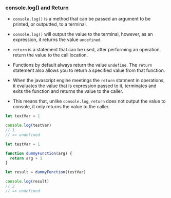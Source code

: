 ### console.log() and Return

* `console.log()` is a method that can be passed an argument to be printed, or outputted, to a terminal.

* `console.log()` will output the value to the terminal, however, as an expression, it returns the value `undefined`.

* `return` is a statement that can be used, after performing an operation, return the value to the call location. 

* Functions by default always return the value `undefine`. The `return` statement also allows you to return a specified value from that function. 

* When the javascript engine meetings the `return` statment in operations, it evaluates the value that is expression passed to it, terminates and exits the function and returns the value to the caller. 

* This means that, unlike `console.log`, `return` does not output the value to console, it only returns the value to the caller. 

```js
let textVar = 1

console.log(testVar)
// 1
// => undefined
```

```js
let testVar = 1

function dummyFunction(arg) {
  return arg + 1
}

let result = dummyFunction(testVar)

console.log(result)
// 2
// => undefined
``` 